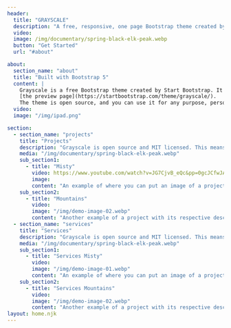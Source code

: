 ```yaml
---
header:
  title: "GRAYSCALE"
  description: "A free, responsive, one page Bootstrap theme created by Start Bootstrap."
  video:  
  image: /img/documentary/spring-black-elk-peak.webp
  button: "Get Started"
  url: "#about"

about:
  section_name: "about"
  title: "Built with Bootstrap 5"
  content: |
    Grayscale is a free Bootstrap theme created by Start Bootstrap. It can be yours right now, simply download the template on 
    [the preview page](https://startbootstrap.com/theme/grayscale/).
    The theme is open source, and you can use it for any purpose, personal or commercial.
  video: 
  image: "/img/ipad.png"

section:
  - section_name: "projects"
    title: "Projects"
    description: "Grayscale is open source and MIT licensed. This means you can use it for any project - even commercial projects! Download it, customize it, and publish your website!"
    media: "/img/documentary/spring-black-elk-peak.webp"
    sub_section1:
      - title: "Misty"
        video: https://www.youtube.com/watch?v=JG7CjvB_eQc&pp=0gcJCfwJAYcqIYzv
        image: 
        content: "An example of where you can put an image of a project, or anything else, along with a description."
    sub_section2:
      - title: "Mountains"
        video: 
        image: "/img/demo-image-02.webp"
        content: "Another example of a project with its respective description."
  - section_name: "services"
    title: "Services"
    description: "Grayscale is open source and MIT licensed. This means you can use it for any project - even commercial projects! Download it, customize it, and publish your website!"
    media: "/img/documentary/spring-black-elk-peak.webp"
    sub_section1:
      - title: "Services Misty"
        video: 
        image: "/img/demo-image-01.webp"
        content: "An example of where you can put an image of a project, or anything else, along with a description."
    sub_section2:
      - title: "Services Mountains"
        video: 
        image: "/img/demo-image-02.webp"
        content: "Another example of a project with its respective description."
layout: home.njk
---
```

